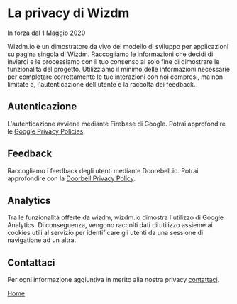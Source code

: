 # La privacy di Wizdm

In forza dal 1 Maggio 2020

Wizdm.io è un dimostratore da vivo del modello di sviluppo per applicazioni su pagina singola di Wizdm.
Raccogliamo le informazioni che decidi di inviarci e le processiamo con il tuo consenso al solo fine di dimostrare le funzionalità del progetto.
Utilizziamo il minimo delle informazioni necessarie per completare correttamente le tue interazioni con noi compresi, ma non limitate a, l'autenticazione dell'utente e la raccolta dei feedback.

## Autenticazione
L'autenticazione avviene mediante Firebase di Google. Potrai approfondire le [Google Privacy Policies](https://policies.google.com/privacy).

## Feedback
Raccogliamo i feedback degli utenti mediante Doorebell.io. Potrai approfondire con la [Doorbell Privacy Policy](https://doorbell.io/privacy-policy).

## Analytics
Tra le funzionalità offerte da wizdm, wizdm.io dimostra l'utilizzo di Google Analytics. Di conseguenza, vengono raccolti dati di utilizzo assieme ai cookies utili al servizio per identificare gli utenti da una sessione di navigatione ad un altra.

## Contattaci
Per ogni informazione aggiuntiva in merito alla nostra privacy [contattaci](contact).
 
[Home](home)
